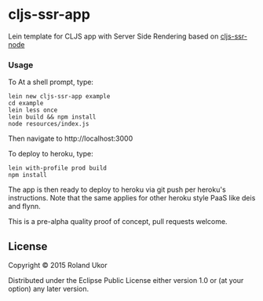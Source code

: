 # cljs-ssr-app

Lein template for CLJS app with Server Side Rendering based on [cljs-ssr-node](https://github.com/rukor/cljs-ssr-node)

### Usage

To At a shell prompt, type:

```
lein new cljs-ssr-app example
cd example
lein less once
lein build && npm install
node resources/index.js
```

Then navigate to http://localhost:3000

To deploy to heroku, type:

```
lein with-profile prod build
npm install
```

The app is then ready to deploy to heroku via git push per heroku's instructions. Note that the same applies for other heroku style PaaS like deis and flynn.

This is a pre-alpha quality proof of concept, pull requests welcome.

## License

Copyright © 2015 Roland Ukor

Distributed under the Eclipse Public License either version 1.0 or (at
your option) any later version.
